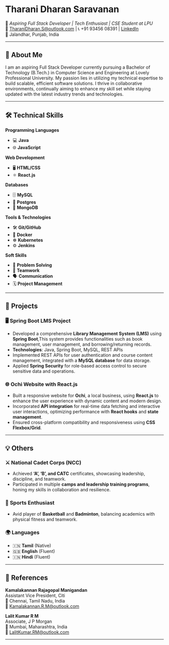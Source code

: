 # **Tharani Dharan Saravanan**  
🌟 *Aspiring Full Stack Developer | Tech Enthusiast | CSE Student at LPU*  
📧 TharaniDharan.S@outlook.com | 📞 +91 93456 08391 | [LinkedIn](https://www.linkedin.com/in/tharanidharan-s)  
📍 Jalandhar, Punjab, India  

---

## 🎯 **About Me**  
I am an aspiring Full Stack Developer currently pursuing a Bachelor of Technology (B.Tech.) in Computer Science and Engineering at Lovely Professional University. My passion lies in utilizing my technical expertise to build scalable, efficient software solutions. I thrive in collaborative environments, continually aiming to enhance my skill set while staying updated with the latest industry trends and technologies.  

---

## 🛠 **Technical Skills**  

**Programming Languages**  
- 💻 **Java**  
- 🌐 **JavaScript**  

**Web Development**  
- 🖥 **HTML/CSS**  
- ⚛ **React.js**  

**Databases**  
- 🗄 **MySQL**  
- 🐘 **Postgres**  
- 🍃 **MongoDB**  

**Tools & Technologies**  
- 🛠 **Git/GitHub**  
- 🐳 **Docker**  
- ☸️ **Kubernetes**  
- ⚙ **Jenkins**  

**Soft Skills**  
- 🧩 **Problem Solving**  
- 🤝 **Teamwork**  
- 🗣 **Communication**  
- 🗓 **Project Management**  

---

## 🚀 **Projects**  

### 🖥 **Spring Boot LMS Project**  
- Developed a comprehensive **Library Management System (LMS)** using **Spring Boot**,This system provides functionalities such as book management, user management, and borrowing/returning records.
- **Technologies**: Java, Spring Boot, MySQL, REST APIs   
- Implemented REST APIs for user authentication and course content management, integrated with a **MySQL database** for data storage.  
- Applied **Spring Security** for role-based access control to secure sensitive data and operations.

### 🌐 **Ochi Website with React.js**  
- Built a responsive website for **Ochi**, a local business, using **React.js** to enhance the user experience with dynamic content and modern design.  
- Incorporated **API integration** for real-time data fetching and interactive user interactions, optimizing performance with **React hooks** and **state management**.  
- Ensured cross-platform compatibility and responsiveness using **CSS Flexbox/Grid**.  

---

## 💡 **Others**  

### ⚔ **National Cadet Corps (NCC)**  
- Achieved **‘A’, ‘B’, and CATC** certificates, showcasing leadership, discipline, and teamwork.  
- Participated in multiple **camps and leadership training programs**, honing my skills in collaboration and resilience.  

### 🏀 **Sports Enthusiast**  
- Avid player of **Basketball** and **Badminton**, balancing academics with physical fitness and teamwork.  

### 🌍 **Languages**  
- 🇮🇳 **Tamil** (Native)  
- 🇬🇧 **English** (Fluent)  
- 🇮🇳 **Hindi** (Fluent)  

---

## 🏅 **References**  

**Kamalakannan Rajagopal Manigandan**  
Assistant Vice President, Citi  
📍 Chennai, Tamil Nadu, India  
📧 Kamalakannan.R.M@outlook.com  

**Lalit Kumar R M**  
Associate, J P Morgan  
📍 Mumbai, Maharashtra, India  
📧 LalitKumar.RM@outlook.com  

---
